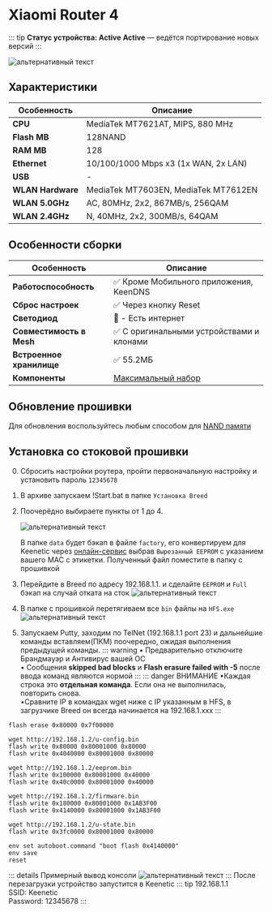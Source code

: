 # Xiaomi Router 4 <YezBadgeWithDropdown type="keenetic" text="4.2.3" url="/assets/files/firmware/Xiaomi-4-4.2.3.7z" :versions="[{ text: '4.1.7', url: '/assets/files/firmware/Xiaomi-4-4.1.7.7z' }]"/>

::: tip **Статус устройства: Active**
**Active** — ведётся портирование новых версий
:::

![альтернативный текст](/assets/images/wiki/guides/Xiaomi/xiaomi4.jpg)

## Характеристики

| Особенность       | Описание                             |
|-------------------|--------------------------------------|
| **CPU**           | MediaTek MT7621AT, MIPS, 880 MHz     |
| **Flash MB**      | 128NAND                              |
| **RAM MB**        | 128                                  |
| **Ethernet**      | 10/100/1000 Mbps x3 (1x WAN, 2x LAN) |
| **USB**           | -                                    |
| **WLAN Hardware** | MediaTek MT7603EN, MediaTek MT7612EN |
| **WLAN 5.0GHz**   | AC, 80MHz, 2x2, 867MB/s, 256QAM      |
| **WLAN 2.4GHz**   | N, 40MHz, 2x2, 300MB/s, 64QAM        |

## Особенности сборки

| Особенность              | Описание                                          |
|--------------------------|---------------------------------------------------|
| **Работоспособность**    | ✅ Кроме Мобильного приложения, KeenDNS            |
| **Сброс настроек**       | ✅ Через кнопку Reset                              |
| **Светодиод**            | 🔵 - Есть интернет                                |
| **Совместимость в Mesh** | ✅ С оригинальными устройствами и клонами          |
| **Встроенное хранилище** | ✅ 55.2МБ                                          |
| **Компоненты**           | [Максимальный набор](/wiki/helpful/components.md) |

## Обновление прошивки

Для обновления воспользуйтесь любым способом для [NAND памяти](/wiki/helpful/updateFirmware#для-nand-памяти-от-128mb)

## Установка со стоковой прошивки

0. Сбросить настройки роутера, пройти первоначальную настройку и установить пароль `12345678`
1. В архиве запускаем !Start.bat в папке `Установка Breed`
2. Поочерёдно выбираете пункты от 1 до 4.

   ![альтернативный текст](/assets/images/wiki/guides/Xiaomi/install.png)

   В папке `data` будет бэкап в файле `factory`, его конвертируем для Keenetic через [онлайн-сервис](https://yeezyio.github.io/) выбрав `Вырезанный EEPROM` с указанием вашего MAC с этикетки. Полученный файл поместите в папку с прошивкой

3. Перейдите в Breed по адресу 192.168.1.1. и сделайте `EEPROM` и `Full` бэкап на случай отката на сток
   ![альтернативный текст](/assets/images/wiki/guides/Xiaomi/breed.jpg)
4. В папке с прошивкой перетягиваем все `bin` файлы на `HFS.exe`
   ![альтернативный текст](/assets/images/wiki/guides/TP-Link-EC330/openhfs.png)
5. Запускаем Putty, заходим по TelNet (192.168.1.1 port 23) и дальнейшие команды вставляем(ПКМ) поочередно, ожидая
   выполнения предыдущей команды.
   ::: warning
   • Предварительно отключите Брандмауэр и Антивирус вашей ОС
   <br/>• Сообщения **skipped bad blocks** и **Flash erasure failed with -5** после ввода команд являются нормой
   :::
   ::: danger ВНИМАНИЕ
   •Каждая строка это **отдельная команда**. Если она не выполнилась, повторить снова.
   <br/>•Cравните IP в командах wget ниже с IP указанным в HFS, в загрузчике Breed он всегда начинается на
   192.168.1.xxx
   :::

```shell
flash erase 0x80000 0x7f00000

wget http://192.168.1.2/u-config.bin
flash write 0x80000 0x80001000 0x80000
flash write 0x4040000 0x80001000 0x80000

wget http://192.168.1.2/eeprom.bin
flash write 0x100000 0x80001000 0x40000
flash write 0x40c0000 0x80001000 0x40000

wget http://192.168.1.2/firmware.bin
flash write 0x180000 0x80001000 0x1AB3F00
flash write 0x4140000 0x80001000 0x1AB3F00

wget http://192.168.1.2/u-state.bin
flash write 0x3fc0000 0x80001000 0x80000

env set autoboot.command "boot flash 0x4140000"
env save
reset
```

::: details Примерный вывод консоли
![альтернативный текст](/assets/images/wiki/guides/TP-Link-EC330/breedlog.png)
:::
После перезагрузки устройство запустится в Keenetic
::: tip 192.168.1.1<br/>SSID: Keenetic<br/>Password: 12345678
:::
